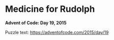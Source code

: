 # Medicine for Rudolph

**Advent of Code: Day 19, 2015**

Puzzle text: <https://adventofcode.com/2015/day/19>
